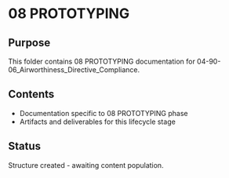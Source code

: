 # 08 PROTOTYPING

## Purpose
This folder contains 08 PROTOTYPING documentation for 04-90-06_Airworthiness_Directive_Compliance.

## Contents
- Documentation specific to 08 PROTOTYPING phase
- Artifacts and deliverables for this lifecycle stage

## Status
Structure created - awaiting content population.
